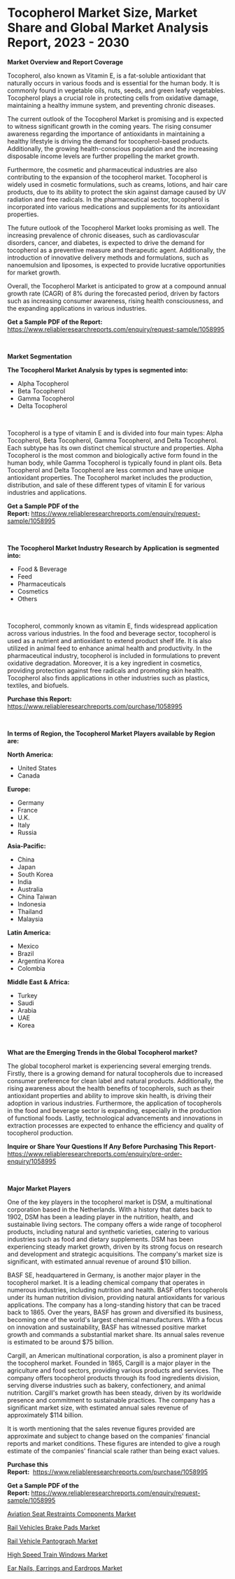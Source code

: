 <p><h1>Tocopherol Market Size, Market Share and Global Market Analysis Report, 2023 - 2030</h1></p><p><strong>Market Overview and Report Coverage</strong></p>
<p><p>Tocopherol, also known as Vitamin E, is a fat-soluble antioxidant that naturally occurs in various foods and is essential for the human body. It is commonly found in vegetable oils, nuts, seeds, and green leafy vegetables. Tocopherol plays a crucial role in protecting cells from oxidative damage, maintaining a healthy immune system, and preventing chronic diseases.</p><p>The current outlook of the Tocopherol Market is promising and is expected to witness significant growth in the coming years. The rising consumer awareness regarding the importance of antioxidants in maintaining a healthy lifestyle is driving the demand for tocopherol-based products. Additionally, the growing health-conscious population and the increasing disposable income levels are further propelling the market growth.</p><p>Furthermore, the cosmetic and pharmaceutical industries are also contributing to the expansion of the tocopherol market. Tocopherol is widely used in cosmetic formulations, such as creams, lotions, and hair care products, due to its ability to protect the skin against damage caused by UV radiation and free radicals. In the pharmaceutical sector, tocopherol is incorporated into various medications and supplements for its antioxidant properties.</p><p>The future outlook of the Tocopherol Market looks promising as well. The increasing prevalence of chronic diseases, such as cardiovascular disorders, cancer, and diabetes, is expected to drive the demand for tocopherol as a preventive measure and therapeutic agent. Additionally, the introduction of innovative delivery methods and formulations, such as nanoemulsion and liposomes, is expected to provide lucrative opportunities for market growth.</p><p>Overall, the Tocopherol Market is anticipated to grow at a compound annual growth rate (CAGR) of 8% during the forecasted period, driven by factors such as increasing consumer awareness, rising health consciousness, and the expanding applications in various industries.</p></p>
<p><strong>Get a Sample PDF of the Report:</strong> <a href="https://www.reliableresearchreports.com/enquiry/request-sample/1058995">https://www.reliableresearchreports.com/enquiry/request-sample/1058995</a></p>
<p>&nbsp;</p>
<p><strong>Market Segmentation</strong></p>
<p><strong>The Tocopherol Market Analysis by types is segmented into:</strong></p>
<p><ul><li>Alpha Tocopherol</li><li>Beta Tocopherol</li><li>Gamma Tocopherol</li><li>Delta Tocopherol</li></ul></p>
<p>&nbsp;</p>
<p><p>Tocopherol is a type of vitamin E and is divided into four main types: Alpha Tocopherol, Beta Tocopherol, Gamma Tocopherol, and Delta Tocopherol. Each subtype has its own distinct chemical structure and properties. Alpha Tocopherol is the most common and biologically active form found in the human body, while Gamma Tocopherol is typically found in plant oils. Beta Tocopherol and Delta Tocopherol are less common and have unique antioxidant properties. The Tocopherol market includes the production, distribution, and sale of these different types of vitamin E for various industries and applications.</p></p>
<p><strong>Get a Sample PDF of the Report:</strong>&nbsp;<a href="https://www.reliableresearchreports.com/enquiry/request-sample/1058995">https://www.reliableresearchreports.com/enquiry/request-sample/1058995</a></p>
<p>&nbsp;</p>
<p><strong>The Tocopherol Market Industry Research by Application is segmented into:</strong></p>
<p><ul><li>Food & Beverage</li><li>Feed</li><li>Pharmaceuticals</li><li>Cosmetics</li><li>Others</li></ul></p>
<p>&nbsp;</p>
<p><p>Tocopherol, commonly known as vitamin E, finds widespread application across various industries. In the food and beverage sector, tocopherol is used as a nutrient and antioxidant to extend product shelf life. It is also utilized in animal feed to enhance animal health and productivity. In the pharmaceutical industry, tocopherol is included in formulations to prevent oxidative degradation. Moreover, it is a key ingredient in cosmetics, providing protection against free radicals and promoting skin health. Tocopherol also finds applications in other industries such as plastics, textiles, and biofuels.</p></p>
<p><strong>Purchase this Report:</strong>&nbsp; <a href="https://www.reliableresearchreports.com/purchase/1058995">https://www.reliableresearchreports.com/purchase/1058995</a></p>
<p>&nbsp;</p>
<p><strong>In terms of Region, the Tocopherol Market Players available by Region are:</strong></p>
<p>
    <p> <strong> North America: </strong>
        <ul>
            <li>United States</li>
            <li>Canada</li>
        </ul>
        </p> 
    <p> <strong> Europe: </strong>
        <ul>
            <li>Germany</li>
            <li>France</li>
            <li>U.K.</li>
            <li>Italy</li>
            <li>Russia</li>
        </ul>
        </p> 
    <p> <strong> Asia-Pacific: </strong>
        <ul>
            <li>China</li>
            <li>Japan</li>
            <li>South Korea</li>
            <li>India</li>
            <li>Australia</li>
            <li>China Taiwan</li>
            <li>Indonesia</li>
            <li>Thailand</li>
            <li>Malaysia</li>
        </ul>
        </p> 
    <p> <strong> Latin America: </strong>
        <ul>
            <li>Mexico</li>
            <li>Brazil</li>
            <li>Argentina Korea</li>
            <li>Colombia</li>
        </ul>
        </p> 
    <p> <strong> Middle East & Africa: </strong>
        <ul>
            <li>Turkey</li>
            <li>Saudi</li>
            <li>Arabia</li>
            <li>UAE</li>
            <li>Korea</li>
        </ul>
    </p>
    </p>
<p>&nbsp;</p>
<p><strong>What are the Emerging Trends in the Global Tocopherol market?</strong></p>
<p><p>The global tocopherol market is experiencing several emerging trends. Firstly, there is a growing demand for natural tocopherols due to increased consumer preference for clean label and natural products. Additionally, the rising awareness about the health benefits of tocopherols, such as their antioxidant properties and ability to improve skin health, is driving their adoption in various industries. Furthermore, the application of tocopherols in the food and beverage sector is expanding, especially in the production of functional foods. Lastly, technological advancements and innovations in extraction processes are expected to enhance the efficiency and quality of tocopherol production.</p></p>
<p><strong>Inquire or Share Your Questions If Any Before Purchasing This Report</strong>- <a href="https://www.reliableresearchreports.com/enquiry/pre-order-enquiry/1058995">https://www.reliableresearchreports.com/enquiry/pre-order-enquiry/1058995</a></p>
<p>&nbsp;</p>
<p><strong>Major Market Players</strong></p>
<p><p>One of the key players in the tocopherol market is DSM, a multinational corporation based in the Netherlands. With a history that dates back to 1902, DSM has been a leading player in the nutrition, health, and sustainable living sectors. The company offers a wide range of tocopherol products, including natural and synthetic varieties, catering to various industries such as food and dietary supplements. DSM has been experiencing steady market growth, driven by its strong focus on research and development and strategic acquisitions. The company's market size is significant, with estimated annual revenue of around $10 billion.</p><p>BASF SE, headquartered in Germany, is another major player in the tocopherol market. It is a leading chemical company that operates in numerous industries, including nutrition and health. BASF offers tocopherols under its human nutrition division, providing natural antioxidants for various applications. The company has a long-standing history that can be traced back to 1865. Over the years, BASF has grown and diversified its business, becoming one of the world's largest chemical manufacturers. With a focus on innovation and sustainability, BASF has witnessed positive market growth and commands a substantial market share. Its annual sales revenue is estimated to be around $75 billion.</p><p>Cargill, an American multinational corporation, is also a prominent player in the tocopherol market. Founded in 1865, Cargill is a major player in the agriculture and food sectors, providing various products and services. The company offers tocopherol products through its food ingredients division, serving diverse industries such as bakery, confectionery, and animal nutrition. Cargill's market growth has been steady, driven by its worldwide presence and commitment to sustainable practices. The company has a significant market size, with estimated annual sales revenue of approximately $114 billion.</p><p>It is worth mentioning that the sales revenue figures provided are approximate and subject to change based on the companies' financial reports and market conditions. These figures are intended to give a rough estimate of the companies' financial scale rather than being exact values.</p></p>
<p><strong>Purchase this Report:</strong>&nbsp;&nbsp;<a href="https://www.reliableresearchreports.com/purchase/1058995">https://www.reliableresearchreports.com/purchase/1058995</a></p>
<p></p>
<p><strong>Get a Sample PDF of the Report:</strong>&nbsp;<a href="https://www.reliableresearchreports.com/enquiry/request-sample/1058995">https://www.reliableresearchreports.com/enquiry/request-sample/1058995</a></p>
<p><p><a href="https://medium.com/@brandonramos59/decoding-aviation-seat-restraints-components-market-metrics-market-share-trends-and-growth-22b36fd8d949">Aviation Seat Restraints Components Market</a></p><p><a href="https://medium.com/@christopherbennett19/rail-vehicles-brake-pads-market-trends-and-market-analysis-forecasted-for-period-2023-2030-ddd28d9a3ff8">Rail Vehicles Brake Pads Market</a></p><p><a href="https://medium.com/@scottford2001/rail-vehicle-pantograph-market-insight-market-trends-growth-forecasted-from-2023-to-2030-f93ae3eb9811">Rail Vehicle Pantograph Market</a></p><p><a href="https://medium.com/@jamesromero59/high-speed-train-windows-market-trends-forecast-and-competitive-analysis-to-2030-a2926620905d">High Speed Train Windows Market</a></p><p><a href="https://medium.com/@fifth.dress.cause/ear-nails-earrings-and-eardrops-market-outlook-industry-overview-and-forecast-2023-to-2030-8240a57c7596">Ear Nails, Earrings and Eardrops Market</a></p></p>